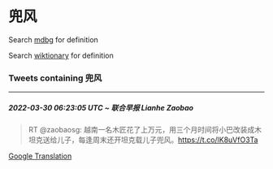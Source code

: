 # 兜风

Search [mdbg](https://www.mdbg.net/chinese/dictionary?page=worddict&wdrst=0&wdqb=兜风) for definition

Search [wiktionary](https://en.wiktionary.org/wiki/兜风) for definition

### Tweets containing 兜风

___
##### 2022-03-30 06:23:05 UTC ~ 联合早报 Lianhe Zaobao
> RT @zaobaosg: 越南一名木匠花了上万元，用三个月时间将小巴改装成木坦克送给儿子，每逢周末还开坦克载儿子兜风。https://t.co/lK8uVfO3Ta

[Google Translation](https://translate.google.com/?hi=en&tab=TT&sl=zh-CN&tl=en&op=translate&text=RT+%40zaobaosg%3A+%E8%B6%8A%E5%8D%97%E4%B8%80%E5%90%8D%E6%9C%A8%E5%8C%A0%E8%8A%B1%E4%BA%86%E4%B8%8A%E4%B8%87%E5%85%83%EF%BC%8C%E7%94%A8%E4%B8%89%E4%B8%AA%E6%9C%88%E6%97%B6%E9%97%B4%E5%B0%86%E5%B0%8F%E5%B7%B4%E6%94%B9%E8%A3%85%E6%88%90%E6%9C%A8%E5%9D%A6%E5%85%8B%E9%80%81%E7%BB%99%E5%84%BF%E5%AD%90%EF%BC%8C%E6%AF%8F%E9%80%A2%E5%91%A8%E6%9C%AB%E8%BF%98%E5%BC%80%E5%9D%A6%E5%85%8B%E8%BD%BD%E5%84%BF%E5%AD%90%E5%85%9C%E9%A3%8E%E3%80%82https%3A%2F%2Ft.co%2FlK8uVfO3Ta)
